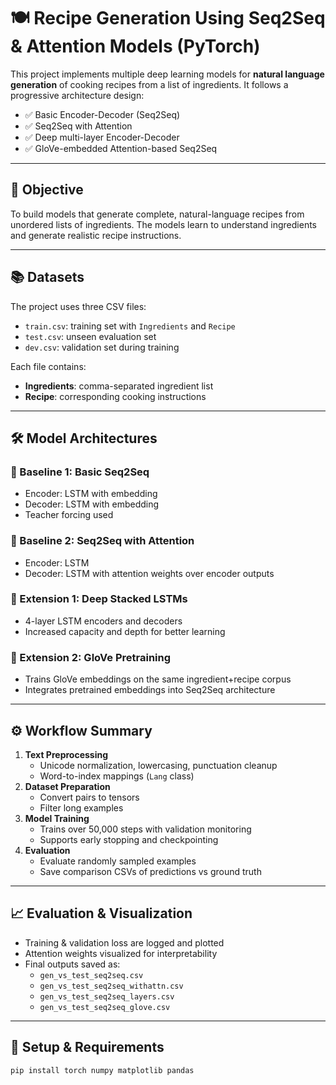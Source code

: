 # 🍽️ Recipe Generation Using Seq2Seq & Attention Models (PyTorch)

This project implements multiple deep learning models for **natural language generation** of cooking recipes from a list of ingredients. It follows a progressive architecture design:  
- ✅ Basic Encoder-Decoder (Seq2Seq)  
- ✅ Seq2Seq with Attention  
- ✅ Deep multi-layer Encoder-Decoder  
- ✅ GloVe-embedded Attention-based Seq2Seq  

---

## 🎯 Objective

To build models that generate complete, natural-language recipes from unordered lists of ingredients. The models learn to understand ingredients and generate realistic recipe instructions.

---

## 📚 Datasets

The project uses three CSV files:
- `train.csv`: training set with `Ingredients` and `Recipe`
- `test.csv`: unseen evaluation set
- `dev.csv`: validation set during training

Each file contains:
- **Ingredients**: comma-separated ingredient list
- **Recipe**: corresponding cooking instructions

---

## 🛠️ Model Architectures

### 🔹 Baseline 1: Basic Seq2Seq
- Encoder: LSTM with embedding
- Decoder: LSTM with embedding
- Teacher forcing used

### 🔹 Baseline 2: Seq2Seq with Attention
- Encoder: LSTM
- Decoder: LSTM with attention weights over encoder outputs

### 🔹 Extension 1: Deep Stacked LSTMs
- 4-layer LSTM encoders and decoders
- Increased capacity and depth for better learning

### 🔹 Extension 2: GloVe Pretraining
- Trains GloVe embeddings on the same ingredient+recipe corpus
- Integrates pretrained embeddings into Seq2Seq architecture

---

## ⚙️ Workflow Summary

1. **Text Preprocessing**
   - Unicode normalization, lowercasing, punctuation cleanup
   - Word-to-index mappings (`Lang` class)
2. **Dataset Preparation**
   - Convert pairs to tensors
   - Filter long examples
3. **Model Training**
   - Trains over 50,000 steps with validation monitoring
   - Supports early stopping and checkpointing
4. **Evaluation**
   - Evaluate randomly sampled examples
   - Save comparison CSVs of predictions vs ground truth

---

## 📈 Evaluation & Visualization

- Training & validation loss are logged and plotted
- Attention weights visualized for interpretability
- Final outputs saved as:
  - `gen_vs_test_seq2seq.csv`
  - `gen_vs_test_seq2seq_withattn.csv`
  - `gen_vs_test_seq2seq_layers.csv`
  - `gen_vs_test_seq2seq_glove.csv`

---
## 🔧 Setup & Requirements

```bash
pip install torch numpy matplotlib pandas

